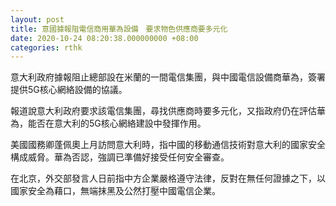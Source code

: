 ```yaml
---
layout: post
title: 意國據報阻電信商用華為設備　要求物色供應商要多元化
date: 2020-10-24 08:20:38.000000000 +08:00
categories: rthk
---
```


意大利政府據報阻止總部設在米蘭的一間電信集團，與中國電信設備商華為，簽署提供5G核心網絡設備的協議。

報道說意大利政府要求該電信集團，尋找供應商時要多元化，又指政府仍在評估華為，能否在意大利的5G核心網絡建設中發揮作用。

美國國務卿蓬佩奧上月訪問意大利時，指中國的移動通信技術對意大利的國家安全構成威脅。華為否認，強調已準備好接受任何安全審查。

在北京，外交部發言人日前指中方企業嚴格遵守法律，反對在無任何證據之下，以國家安全為藉口，無端抹黑及公然打壓中國電信企業。
